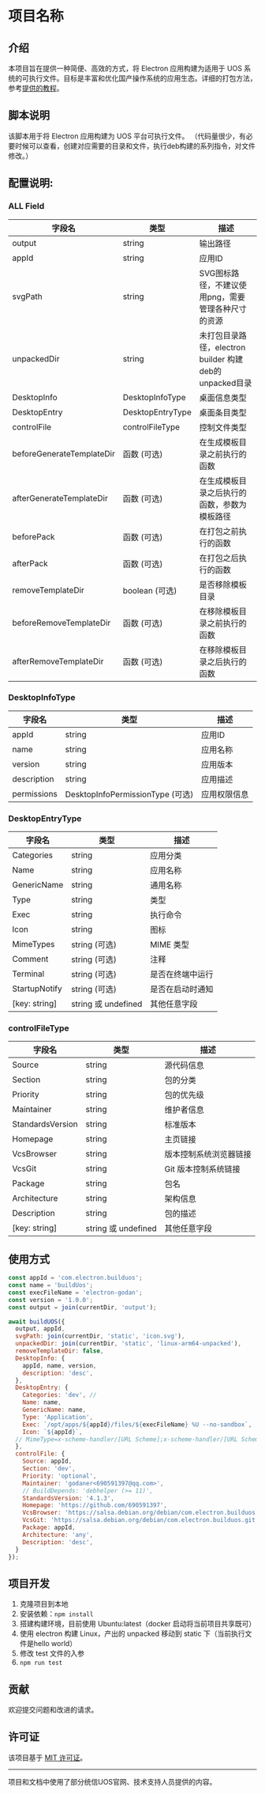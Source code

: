 # 项目名称

## 介绍

本项目旨在提供一种简便、高效的方式，将 Electron 应用构建为适用于 UOS 系统的可执行文件。目标是丰富和优化国产操作系统的应用生态。详细的打包方法，参考[提供的教程](https://github.com/hawkeye-xb/UOSBundleScript/blob/feature_optimize_function/%E5%A6%82%E4%BD%95%E6%9E%84%E5%BB%BA%E7%AC%A6%E5%90%88%E8%A6%81%E6%B1%82%E7%9A%84%20UOS%20%E8%BD%AF%E4%BB%B6%E5%AE%89%E8%A3%85%E5%8C%85.md)。

## 脚本说明

该脚本用于将 Electron 应用构建为 UOS 平台可执行文件。
（代码量很少，有必要时候可以查看，创建对应需要的目录和文件，执行deb构建的系列指令，对文件修改。）

## 配置说明:
### ALL Field
| 字段名 | 类型 | 描述 |
| ------ | ---- | ---- |
| output | string | 输出路径 |
| appId | string | 应用ID |
| svgPath | string | SVG图标路径，不建议使用png，需要管理各种尺寸的资源 |
| unpackedDir | string | 未打包目录路径，electron builder 构建deb的unpacked目录 |
| DesktopInfo | DesktopInfoType | 桌面信息类型 |
| DesktopEntry | DesktopEntryType | 桌面条目类型 |
| controlFile | controlFileType | 控制文件类型 |
| beforeGenerateTemplateDir | 函数 (可选) | 在生成模板目录之前执行的函数 |
| afterGenerateTemplateDir | 函数 (可选) | 在生成模板目录之后执行的函数，参数为模板路径 |
| beforePack | 函数 (可选) | 在打包之前执行的函数 |
| afterPack | 函数 (可选) | 在打包之后执行的函数 |
| removeTemplateDir | boolean (可选) | 是否移除模板目录 |
| beforeRemoveTemplateDir | 函数 (可选) | 在移除模板目录之前执行的函数 |
| afterRemoveTemplateDir | 函数 (可选) | 在移除模板目录之后执行的函数 |

### DesktopInfoType
| 字段名 | 类型 | 描述 |
| ------ | ---- | ---- |
| appId | string | 应用ID |
| name | string | 应用名称 |
| version | string | 应用版本 |
| description | string | 应用描述 |
| permissions | DesktopInfoPermissionType (可选) | 应用权限信息 |

### DesktopEntryType
| 字段名 | 类型 | 描述 |
| ------ | ---- | ---- |
| Categories | string | 应用分类 |
| Name | string | 应用名称 |
| GenericName | string | 通用名称 |
| Type | string | 类型 |
| Exec | string | 执行命令 |
| Icon | string | 图标 |
| MimeTypes | string (可选) | MIME 类型 |
| Comment | string (可选) | 注释 |
| Terminal | string (可选) | 是否在终端中运行 |
| StartupNotify | string (可选) | 是否在启动时通知 |
| [key: string] | string 或 undefined | 其他任意字段 |

### controlFileType
| 字段名 | 类型 | 描述 |
| ------ | ---- | ---- |
| Source | string | 源代码信息 |
| Section | string | 包的分类 |
| Priority | string | 包的优先级 |
| Maintainer | string | 维护者信息 |
| StandardsVersion | string | 标准版本 |
| Homepage | string | 主页链接 |
| VcsBrowser | string | 版本控制系统浏览器链接 |
| VcsGit | string | Git 版本控制系统链接 |
| Package | string | 包名 |
| Architecture | string | 架构信息 |
| Description | string | 包的描述 |
| [key: string] | string 或 undefined | 其他任意字段 |

## 使用方式
```js
const appId = 'com.electron.builduos';
const name = 'buildUos';
const execFileName = 'electron-godan';
const version = '1.0.0';
const output = join(currentDir, 'output');

await buildUOS({
  output, appId,
  svgPath: join(currentDir, 'static', 'icon.svg'),
  unpackedDir: join(currentDir, 'static', 'linux-arm64-unpacked'),
  removeTemplateDir: false,
  DesktopInfo: {
    appId, name, version,
    description: 'desc',
  },
  DesktopEntry: {
    Categories: 'dev', //
    Name: name,
    GenericName: name,
    Type: 'Application',
    Exec: `/opt/apps/${appId}/files/${execFileName} %U --no-sandbox`,
    Icon: `${appId}`,
  // MimeType=x-scheme-handler/[URL Scheme];x-scheme-handler/[URL Scheme];
  },
  controlFile: {
    Source: appId,
    Section: 'dev',
    Priority: 'optional',
    Maintainer: 'godaner<690591397@qq.com>',
    // BuildDepends: 'debhelper (>= 11)',
    StandardsVersion: '4.1.3',
    Homepage: 'https://github.com/690591397',
    VcsBrowser: 'https://salsa.debian.org/debian/com.electron.builduos',
    VcsGit: 'https://salsa.debian.org/debian/com.electron.builduos.git',
    Package: appId,
    Architecture: 'any',
    Description: 'desc',
  }
});

```

## 项目开发

1. 克隆项目到本地
1. 安装依赖：`npm install`
1. 搭建构建环境，目前使用 Ubuntu:latest（docker 启动将当前项目共享既可）
1. 使用 electron 构建 Linux，产出的 unpacked 移动到 static 下（当前执行文件是hello world）
1. 修改 test 文件的入参
1. `npm run test`


## 贡献

欢迎提交问题和改进的请求。


## 许可证

该项目基于 [MIT 许可证](LICENSE)。

---- 

项目和文档中使用了部分统信UOS官网、技术支持人员提供的内容。